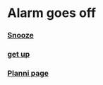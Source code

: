 # Alarm goes off

### [Snooze](snooze.md)

### [get up](get-up.md)

### [Planni page](https://docs.google.com/drawings/d/1Lr2yDed5vKaPJ8NjavVc0SS49xKvNaXmyvpb_Qbz6Fg/edit?ts=60784f11)